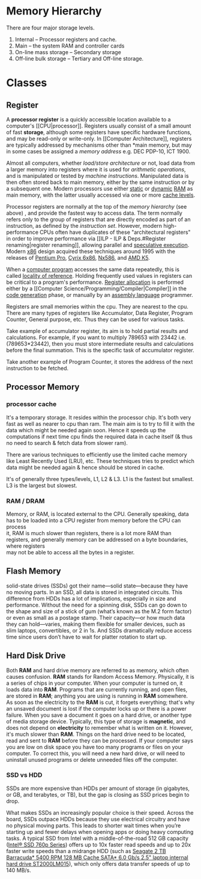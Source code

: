 # Memory Hierarchy 
There are four major storage levels.
1. Internal – Processor registers and cache.
2. Main – the system RAM and controller cards
3. On-line mass storage – Secondary storage
4. Off-line bulk storage – Tertiary and Off-line storage.

# Classes
## Register
A **processor register** is a quickly accessible location available to a computer's [[CPU|processor]]. Registers usually consist of a small amount of fast **storage**, although some registers have specific hardware functions, and may be read-only or write-only. In [[Computer Architecture]], registers are typically addressed by mechanisms other than *main memory, but may in some cases be assigned a *memory address* e.g. DEC PDP-10, ICT 1900.

Almost all computers, whether *load/store architecture* or not, load data from a larger memory into registers where it is used for *arithmetic operations*, and is manipulated or tested by *machine instructions*. Manipulated data is then often stored back to main memory, either by the same instruction or by a subsequent one. Modern processors use either [static](https://en.wikipedia.org/wiki/Static_random-access_memory "Processor (computing)") or [dynamic](https://en.wikipedia.org/wiki/Dynamic_random-access_memory "Dynamic random-access memory") [RAM](https://en.wikipedia.org/wiki/Random-access_memory) as main memory, with the latter usually accessed via one or more [cache levels](https://en.wikipedia.org/wiki/CPU_cache#Multi-level_caches "Random-access memory").

Processor registers are normally at the top of the *memory hierarchy* (see above) , and provide the fastest way to access data. The term normally refers only to the group of registers that are directly encoded as part of an instruction, as defined by the *instruction set*. However, modern high-performance CPUs often have duplicates of these "architectural registers" in order to improve performance via [[ILP - ILP & Deps.#Register renaming|register renaming]], allowing parallel and [speculative execution](https://en.wikipedia.org/wiki/Speculative_execution "Speculative execution"). Modern [x86](https://en.wikipedia.org/wiki/X86 "X86") design acquired these techniques around 1995 with the releases of [Pentium Pro](https://en.wikipedia.org/wiki/Pentium_Pro "Pentium Pro"), [Cyrix 6x86](https://en.wikipedia.org/wiki/Cyrix_6x86 "Cyrix 6x86"), [Nx586](https://en.wikipedia.org/wiki/Nx586 "Nx586"), and [AMD K5](https://en.wikipedia.org/wiki/AMD_K5 "AMD K5").

When a [computer program](https://en.wikipedia.org/wiki/Computer_program "Computer program") accesses the same data repeatedly, this is called [locality of reference](https://en.wikipedia.org/wiki/Locality_of_reference "Locality of reference"). Holding frequently used values in registers can be critical to a program's performance. [Register allocation](https://en.wikipedia.org/wiki/Register_allocation "Register allocation") is performed either by a [[Computer Science/Programming/Compiler|Compiler]] in the [code generation](https://en.wikipedia.org/wiki/Code_generation_(compiler) "Code generation (compiler)") phase, or manually by an [assembly language](https://en.wikipedia.org/wiki/Assembly_language) programmer.

Registers are small memories within the cpu. They are nearest to the cpu. There are many types of registers like Accumulator, Data Register, Program Counter, General purpose, etc. Thus they can be used for various tasks.

Take example of accumulator register, its aim is to hold partial results and calculations. For example, if you want to multiply 789653 with 23442 i.e. (789653\*23442), then you must store intermediate results and calculations before the final summation. This is the specific task of accumulator register.

Take another example of Program Counter, it stores the address of the next instruction to be fetched.

## Processor Memory
### processor cache
It's a temporary storage. It resides within the processor chip. It's both very fast as well as nearer to cpu than ram. The main aim is to try to fill it with the data which might be needed again soon. Hence it speeds up the computations if next time cpu finds the required data in cache itself (& thus no need to search & fetch data from slower ram).

There are various techniques to efficiently use the limited cache memory like Least Recently Used (LRU), etc. These techniques tries to predict which data might be needed again & hence should be stored in cache.

It's of generally three types/levels, L1, L2 & L3. L1 is the fastest but smallest. L3 is the largest but slowest.
### RAM  / DRAM
Memory, or RAM, is located external to the CPU. Generally speaking, data has to be loaded into a CPU register from memory before the CPU can process  
it, RAM is much slower than registers, there is a lot more RAM than registers, and generally memory can be addressed on a byte boundaries, where registers  
may not be able to access all the bytes in a register.

## Flash Memory
solid-state drives (SSDs) got their name—solid state—because they have no moving parts. In an SSD, all data is stored in integrated circuits. This difference from HDDs has a lot of implications, especially in size and performance. Without the need for a spinning disk, SSDs can go down to the shape and size of a stick of gum (what’s known as the M.2 form factor) or even as small as a postage stamp. Their capacity—or how much data they can hold—varies, making them flexible for smaller devices, such as slim laptops, convertibles, or 2 in 1s. And SSDs dramatically reduce access time since users don’t have to wait for platter rotation to start up.

## Hard Disk Drive
Both **RAM** and hard drive memory are referred to as memory, which often causes confusion. **RAM** stands for Random Access Memory. Physically, it is a series of chips in your computer. When your computer is turned on, it loads data into **RAM**. Programs that are currently running, and open files, are stored in **RAM**; anything you are using is running in **RAM** somewhere. As soon as the electricity to the **RAM** is cut, it forgets everything; that's why an unsaved document is lost if the computer locks up or there is a power failure. When you save a document it goes on a hard drive, or another type of media storage device. Typically, this type of storage is **magnetic**, and does not depend on **electricity** to remember what is written on it. However, it's much slower than **RAM**. Things on the hard drive need to be located, read and sent to **RAM** before they can be processed. If your computer says you are low on disk space you have too many programs or files on your computer. To correct this, you will need a new hard drive, or will need to uninstall unused programs or delete unneeded files off the computer.

### SSD vs HDD
SSDs are more expensive than HDDs per amount of storage (in gigabytes, or GB, and terabytes, or TB), but the gap is closing as SSD prices begin to drop.

What makes SSDs an increasingly popular choice is their speed. Across the board, SSDs outpace HDDs because they use electrical circuitry and have no physical moving parts. This leads to shorter wait times when you’re starting up and fewer delays when opening apps or doing heavy computing tasks. A typical SSD from Intel with a middle-of-the-road 512 GB capacity ([Intel® SSD 760p Series](https://www.intel.com/content/www/us/en/products/memory-storage/solid-state-drives/consumer-ssds/7-series/ssd-760p-series/760p-series-512gb-m-2-80mm-3d2.html)) offers up to 10x faster read speeds and up to 20x faster write speeds than a midrange HDD (such as [Seagate 2 TB Barracuda\* 5400 RPM 128 MB Cache SATA\* 6.0 Gb/s 2.5" laptop internal hard drive ST2000LM015](https://www.seagate.com/www-content/product-content/barracuda-fam/barracuda-new/files/barracuda-2-5-ds1907-1-1609us.pdf)), which only offers data transfer speeds of up to 140 MB/s.